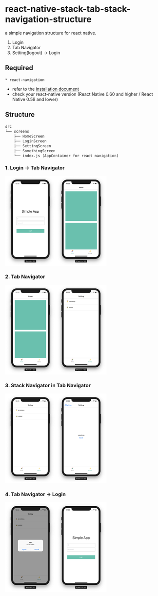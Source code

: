 # react-native-stack-tab-stack-navigation-structure

a simple navigation structure for react native.<br>

1. Login
2. Tab Navigator
3. Setting(logout) -> Login

## Required

    * react-navigation

- refer to the [installation document](https://reactnavigation.org/docs/en/getting-started.html#installation)
- check your react-native version (React Native 0.60 and higher / React Native 0.59 and lower)

## Structure

    src
    └── screens
        ├── HomeScreen
        ├── LoginScreen
        ├── SettingScreen
        ├── SomethingScreen
        └── index.js (AppContainer for react navigation)

### 1. Login -> Tab Navigator


<img src="https://github.com/Yuddomack/react-native-stack-tab-stack-navigation-structure/blob/master/img/login.png" width="33%"><img src="https://github.com/Yuddomack/react-native-stack-tab-stack-navigation-structure/blob/master/img/home.png" width="33%">


### 2. Tab Navigator

<img src="https://github.com/Yuddomack/react-native-stack-tab-stack-navigation-structure/blob/master/img/home.png" width="33%"><img src="https://github.com/Yuddomack/react-native-stack-tab-stack-navigation-structure/blob/master/img/setting.png" width="33%">


### 3. Stack Navigator in Tab Navigator

<img src="https://github.com/Yuddomack/react-native-stack-tab-stack-navigation-structure/blob/master/img/setting.png" width="33%"><img src="https://github.com/Yuddomack/react-native-stack-tab-stack-navigation-structure/blob/master/img/something.png" width="33%">


### 4. Tab Navigator -> Login

<img src="https://github.com/Yuddomack/react-native-stack-tab-stack-navigation-structure/blob/master/img/logout.png" width="33%"><img src="https://github.com/Yuddomack/react-native-stack-tab-stack-navigation-structure/blob/master/img/login.png" width="33%">

